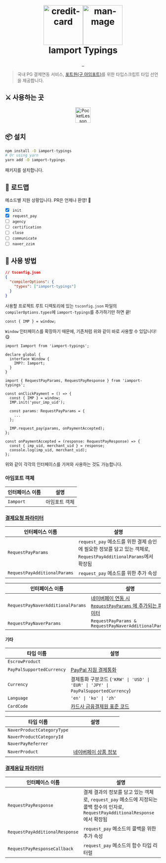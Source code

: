 <h1 align="center">
  <img alt="credit-card" src="https://em-content.zobj.net/source/microsoft-teams/363/credit-card_1f4b3.png" width="128px" /><img alt="man-mage" src="https://em-content.zobj.net/source/microsoft-teams/363/man-mage_1f9d9-200d-2642-fe0f.png" width="128px" /> <br />
  Iamport Typings
</h1>

<p align="center">
  <a aria-label="NPM version" href="https://www.npmjs.com/package/iamport-typings">
    <img alt="" src="https://img.shields.io/npm/v/iamport-typings.svg?style=for-the-badge&labelColor=000000">
  </a>
  <a aria-label="NPM downloads" href="https://github.com/">
    <img alt="" src="https://img.shields.io/npm/dt/iamport-typings?style=for-the-badge&labelColor=000">
  </a>
  <a aria-label="License" href="https://www.npmjs.com/package/iamport-typings">
    <img alt="" src="https://img.shields.io/npm/l/iamport-typings.svg?style=for-the-badge&labelColor=000000">
  </a>
</p>

> 국내 PG 결제연동 서비스, [포트원(구 아임포트)](https://portone.io)를 위한 타입스크립트 타입 선언을 제공합니다.

## ⚔️ 사용하는 곳

<p align="center">
  <a href="https://pocketlesson.com">
    <img src="https://user-images.githubusercontent.com/7247848/148687957-9102924d-5282-4526-a8c6-baddd9f26c39.png" align="center" height="50" alt="PocketLesson" hspace="16">
   </a>
</p>

## 📦 설치

```bash
npm install -D iamport-typings
# Or using yarn
yarn add -D iamport-typings
```

패키지를 설치합니다.

## 📌 로드맵

메소드별 지원 상황입니다. PR은 언제나 환영! 🙌

- [x] `init`
- [x] `request_pay`
- [ ] `agency`
- [ ] `certification`
- [ ] `close`
- [ ] `communicate`
- [ ] `naver_zzim`

## 🚀 사용 방법

```json
// tsconfig.json
{
  "compilerOptions": {
    "types": ["iamport-typings"]
  }
}
```

사용할 프로젝트 루트 디렉토리에 있는 `tsconfig.json` 파일의 `compilerOptions.types`에 `iamport-typings`를 추가하기만 하면 끝!

```tsx
const { IMP } = window;
```

`Window` 인터페이스를 확장하기 때문에, 기존처럼 위와 같이 바로 사용할 수 있답니다! 😋

```tsx
import Iamport from 'iamport-typings';

declare global {
  interface Window {
    IMP?: Iamport;
  }
}
```

```tsx
import { RequestPayParams, RequestPayResponse } from 'iamport-typings';

const onClickPayment = () => {
  const { IMP } = window;
  IMP.init('your_imp_uid');

  const params: RequestPayParams = {
    ...
  };

  IMP.request_pay(params, onPaymentAccepted);
};

const onPaymentAccepted = (response: RequestPayResponse) => {
  const { imp_uid, merchant_uid } = response;
  console.log(imp_uid, merchant_uid);
};
```

위와 같이 각각의 인터페이스를 가져와 사용하는 것도 가능합니다.

### 아임포트 객체

| 인터페이스 이름 | 설명 |
| ----------- | --- |
| `Iamport` | 아임포트 객체 |

### [결제요청 파라미터](https://developers.portone.io/docs/ko/sdk/javascript-sdk/payrq?v=v1)

| 인터페이스 이름 | 설명 |
| ----------- | --- |
| `RequestPayParams` | `request_pay` 메소드를 위한 결제 승인에 필요한 정보를 담고 있는 객체로, `RequestPayAdditionalParams`에서 확장됨 |
| `RequestPayAdditionalParams` | `request_pay` 메소드를 위한 추가 속성 |

| 인터페이스 이름 | 설명 |
| ----------- | --- |
| `RequestPayNaverAdditionalParams` | [네이버페이 연동 시 `RequestPayParams` 에 추가되는 파라미터](https://github.com/iamport/iamport-manual/blob/master/NAVERPAY/sample/naverpay-pg.md) |
| `RequestPayNaverParams` | `RequestPayParams & RequestPayNaverAdditionalParams` |

#### 기타

| 타입 이름 | 설명 |
| ----------- | --- |
| `EscrowProduct` | |
| `PayPalSupportedCurrency` | [PayPal 지원 결제통화](https://developer.paypal.com/docs/reports/reference/paypal-supported-currencies/) |
| `Currency` | 결제통화 구분코드 (`'KRW' \| 'USD' \| 'EUR' \| 'JPY' \| PayPalSupportedCurrency`) |
| `Language` | `'en' \| 'ko' \| 'zh'` |
| `CardCode` | [카드사 금융결제원 표준 코드](https://chaifinance.notion.site/53589280bbc94fab938d93257d452216?v=eb405baf52134b3f90d438e3bf763630) |

| 타입 이름 | 설명 |
| ----------- | --- |
| `NaverProductCategoryType` | |
| `NaverProductCategoryId` | |
| `NaverPayReferrer` | |
| `NaverProduct` | [네이버페이 상품 정보](https://github.com/iamport/iamport-manual/blob/master/NAVERPAY/sample/naverpay-pg.md#naverproducts-%ED%8C%8C%EB%9D%BC%EB%AF%B8%ED%84%B0) |

### [결제응답 파라미터](https://developers.portone.io/docs/ko/sdk/javascript-sdk/payrt?v=v1)

| 인터페이스 이름 | 설명 |
| ----------- | --- |
| `RequestPayResponse` | 결제 결과의 정보를 담고 있는 객체로, `request_pay` 메소드에 지정되는 콜백 함수의 인자로, `RequestPayAdditionalResponse`에서 확장됨 |
| `RequestPayAdditionalResponse` | `request_pay` 메소드의 콜백을 위한 추가 속성 |
| `RequestPayResponseCallback` | `request_pay` 메소드의 함수 타입 리터럴 |
